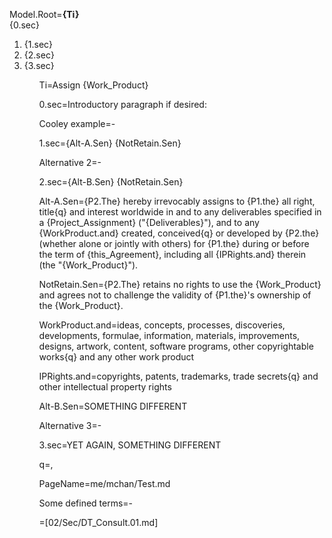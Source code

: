 Model.Root=<b>{Ti}</b><br>{0.sec}<ol><li>{1.sec}<li>{2.sec}<li>{3.sec}<ol>

Ti=Assign {Work_Product}

0.sec=Introductory paragraph if desired:

Cooley example=-

1.sec={Alt-A.Sen} {NotRetain.Sen}

Alternative 2=-

2.sec={Alt-B.Sen} {NotRetain.Sen}

Alt-A.Sen={P2.The} hereby irrevocably assigns to {P1.the} all right, title{q} and interest worldwide in and to any deliverables specified in a {Project_Assignment} ("{Deliverables}"), and to any {WorkProduct.and} created, conceived{q} or developed by {P2.the} (whether alone or jointly with others) for {P1.the} during or before the term of {this_Agreement}, including all {IPRights.and} therein (the "{Work_Product}").  

NotRetain.Sen={P2.The} retains no rights to use the {Work_Product} and agrees not to challenge the validity of {P1.the}'s ownership of the {Work_Product}. 

WorkProduct.and=ideas, concepts, processes, discoveries, developments, formulae, information, materials, improvements, designs, artwork, content, software programs, other copyrightable works{q} and any other work product
 
IPRights.and=copyrights, patents, trademarks, trade secrets{q} and other intellectual property rights


Alt-B.Sen=SOMETHING DIFFERENT

Alternative 3=-

3.sec=YET AGAIN, SOMETHING DIFFERENT 


q=,

PageName=me/mchan/Test.md

Some defined terms=-

=[02/Sec/DT_Consult.01.md]
